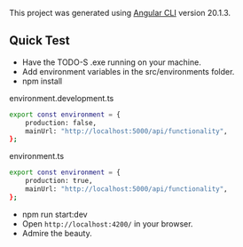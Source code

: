 This project was generated using [Angular CLI](https://github.com/angular/angular-cli) version 20.1.3.

## Quick Test
- Have the TODO-S .exe running on your machine.
- Add environment variables in the src/environments folder.
- npm install

environment.development.ts
```bash
export const environment = {
    production: false,
    mainUrl: "http://localhost:5000/api/functionality",
};
```
environment.ts
```bash
export const environment = {
    production: true,
    mainUrl: "http://localhost:5000/api/functionality",
};
```
- npm run start:dev
- Open `http://localhost:4200/` in your browser.
- Admire the beauty.
